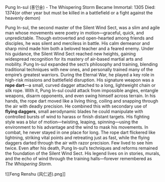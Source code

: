 Pung In-sul (풍인술) - The Whispering Storm
Became Immortal: 1305
Died: 1374(or other year but must be killed in a battlefield or a fight against the heavenly demon)


Pung In-sul, the second master of the Silent Wind Sect, was a slim and agile man whose movements were poetry in motion—graceful, quick, and unpredictable. Though extroverted and open-hearted among friends and disciples, he was silent and merciless in battle. His calm demeanor and sharp mind made him both a beloved teacher and a feared enemy.
Under his guidance, the Silent Wind Sect reached new heights, gaining widespread recognition for its mastery of air-based martial arts and mobility. Pung In-sul expanded the sect’s philosophy and training, blending traditional techniques with new ones, and personally trained many of the empire’s greatest warriors. During the Eternal War, he played a key role in high-risk missions and battlefield disruption. His signature weapon was a **rope dart**—a small, curved dagger attached to a long, lightweight chain or silk rope. With it, Pung In-sul could attack from impossible angles, entangle weapons, disarm opponents, and even swing himself across terrain. In his hands, the rope dart moved like a living thing, coiling and snapping through the air with deadly precision. He combined this with secondary use of **flying daggers**, small aerodynamic blades he could manipulate with controlled bursts of wind to harass or finish distant targets. His fighting style was a blur of motion—twisting, leaping, spinning—using the environment to his advantage and the wind to mask his movements. In combat, he never stayed in one place for long. The rope dart flickered like lightning, striking vital points and retreating just as fast, while the flying daggers darted through the air with razor precision. Few lived to see him twice.
Even after his death, Pung In-sul’s techniques and reforms remained the foundation of the Silent Wind Sect. His legend lives on in stories, murals, and the echo of wind through the training halls—forever remembered as _The Whispering Storm_.

![[Feng Renshu (风仁述).png]]

